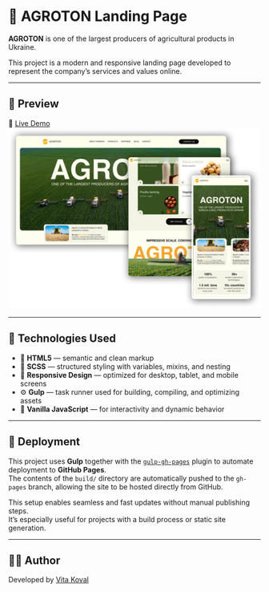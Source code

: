 # 🌾 AGROTON Landing Page

**AGROTON** is one of the largest producers of agricultural products in Ukraine.  

This project is a modern and responsive landing page developed to represent the company’s services and values online.

---

## 📸 Preview

🔗 [Live Demo](https://vitakoval.github.io/Agroton/)  
![AGROTON Preview](./screenshots/agroton-preview.png)

---

## 🔧 Technologies Used

- 🧱 **HTML5** — semantic and clean markup  
- 🎨 **SCSS** — structured styling with variables, mixins, and nesting  
- 📱 **Responsive Design** — optimized for desktop, tablet, and mobile screens  
- ⚙️ **Gulp** — task runner used for building, compiling, and optimizing assets  
- 🧠 **Vanilla JavaScript** — for interactivity and dynamic behavior  

---

## 🚀 Deployment

This project uses **Gulp** together with the [`gulp-gh-pages`](https://www.npmjs.com/package/gulp-gh-pages) plugin to automate deployment to **GitHub Pages**.  
The contents of the `build/` directory are automatically pushed to the `gh-pages` branch, allowing the site to be hosted directly from GitHub.

This setup enables seamless and fast updates without manual publishing steps.  
It’s especially useful for projects with a build process or static site generation.

---

## 👩‍💻 Author

Developed by [Vita Koval](https://www.linkedin.com/in/vita-koval-dev/)

